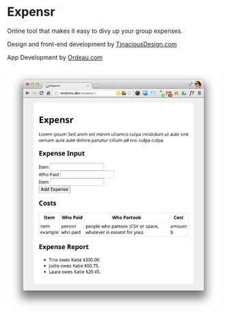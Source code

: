 # Expensr

Online tool that makes it easy to divy up your group expenses.

Design and front-end development by [TinaciousDesign.com](http://tinaciousdesign.com) 

App Development by [Ordeau.com](http://ordeau.com)

![screenshot](screenshot.png)